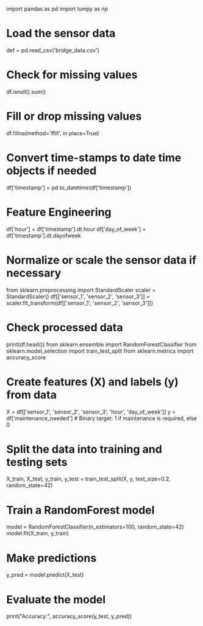 import pandas as pd
import lumpy as np
# Load the sensor data
def = pd.read_csv(&#39;bridge_data.csv&#39;)
# Check for missing values
df.isnull().sum()
# Fill or drop missing values
df.fillna(method=&#39;ffill&#39;, in place=True)
# Convert time-stamps to date time objects if needed
df[&#39;timestamp&#39;] = pd.to_datetime(df[&#39;timestamp&#39;])
# Feature Engineering
df[&#39;hour&#39;] = df[&#39;timestamp&#39;].dt.hour
df[&#39;day_of_week&#39;] = df[&#39;timestamp&#39;].dt.dayofweek
# Normalize or scale the sensor data if necessary
from sklearn.preprocessing import StandardScaler
scaler = StandardScaler()
df[[&#39;sensor_1&#39;, &#39;sensor_2&#39;, &#39;sensor_3&#39;]] = scaler.fit_transform(df[[&#39;sensor_1&#39;, &#39;sensor_2&#39;,
&#39;sensor_3&#39;]])
# Check processed data
print(df.head())
from sklearn.ensemble import RandomForestClassifier
from sklearn.model_selection import train_test_split
from sklearn.metrics import accuracy_score
# Create features (X) and labels (y) from data
X = df[[&#39;sensor_1&#39;, &#39;sensor_2&#39;, &#39;sensor_3&#39;, &#39;hour&#39;, &#39;day_of_week&#39;]]
y = df[&#39;maintenance_needed&#39;] # Binary target: 1 if maintenance is required, else 0
# Split the data into training and testing sets
X_train, X_test, y_train, y_test = train_test_split(X, y, test_size=0.2, random_state=42)
# Train a RandomForest model
model = RandomForestClassifier(n_estimators=100, random_state=42)
model.fit(X_train, y_train)
# Make predictions
y_pred = model.predict(X_test)
# Evaluate the model
print(&quot;Accuracy:&quot;, accuracy_score(y_test, y_pred))
